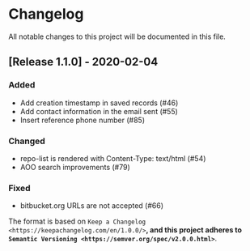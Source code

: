 # Changelog

All notable changes to this project will be documented in this file.

## [Release 1.1.0] - 2020-02-04 

### Added

-  Add creation timestamp in saved records (#46)
-  Add contact information in the email sent (#55)
-  Insert reference phone number (#85)

### Changed

-  repo-list is rendered with Content-Type: text/html (#54)
-  AOO search improvements (#79)

### Fixed

-  bitbucket.org URLs are not accepted (#66)

The format is based on `Keep a
Changelog <https://keepachangelog.com/en/1.0.0/>`__, and this project
adheres to `Semantic
Versioning <https://semver.org/spec/v2.0.0.html>`__.
